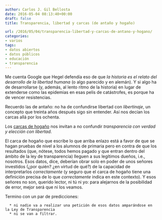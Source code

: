 ```yaml
---
author: Carlos J. Gil Bellosta
date: 2016-05-04 08:13:40+00:00
draft: false
title: Transparencia, libertad y carcas (de antaño y hogaño)

url: /2016/05/04/transparencia-libertad-y-carcas-de-antano-y-hogano/
categories:
- varios
tags:
- datos abiertos
- datos públicos
- educación
- transparencia
---
```


Me cuenta Google que Hegel defendía eso de que _la historia es el relato del desarrollo de la libertad humana_ (o algo parecido y en alemán). Y si algo ha de desarrollarse (y, además, al lento ritmo de la historia) en lugar de extenderse como las epidemias en esas pelis de catástrofes, es porque ha de vencer resistencias.

Recuerdo las de antaño: no ha de confundirse libertad con _libertinaje_, un concepto que treinta años después sigo sin entender. Así nos decían los carcas allá por los ochenta.

Los [carcas de hogaño](http://www.eldiario.es/zonacritica/Evaluacion-externa-ranking-colegios_6_510309004.html) nos invitan a no confundir _transparencia con verdad y elección con libertad_.

El carca de hogaño que escribe lo que arriba enlazo está a favor de que se hagan pruebas de nivel a los alumnos de primaria pero en contra de que los resultados (que, nótese, todos hemos pagado y que entran dentro del ámbito de la ley de transparencia) lleguen a sus legítimos dueños, i.e., nosotros. Esos datos, dice, deberían obrar solo en poder de unos señores investidos (¿por quién? ¿en virtud de qué?) de la capacidad de interpretarlos _correctamente_ (y seguro que el carca de hogaño tiene una definición precisa de lo que _correctamente_ indica en este contexto). Y esos señores no son, querido lector, ni tú ni yo: para alejarnos de la posibilidad de error, mejor será que ni los veamos.

Termino con un par de predicciones:



	  * ni nadie va a realizar una petición de esos datos amparándose en la Ley de Transparencia
	  * ni se van a filtrar.


